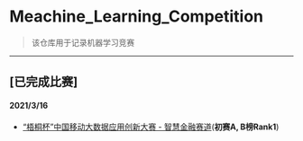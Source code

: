 # Meachine_Learning_Competition
>  该仓库用于记录机器学习竞赛
---
## [已完成比赛]
#### 2021/3/16
- [“梧桐杯”中国移动大数据应用创新大赛 - 智慧金融赛道](https://github.com/qhykwsw/wutong)(**初赛A, B榜Rank1**)

